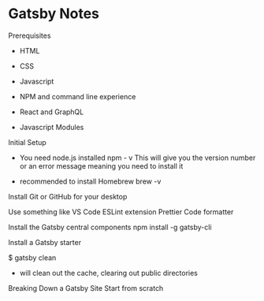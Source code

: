 # Gatsby Notes

Prerequisites
- HTML
- CSS
- Javascript

- NPM and command line experience
- React and GraphQL
- Javascript Modules

Initial Setup
- You need node.js installed
npm - v 
This will give you the version number or an error message meaning you need to install it

- recommended to install Homebrew
brew -v

Install Git or GitHub for your desktop

Use something like VS Code
ESLint extension
Prettier Code formatter

Install the Gatsby central components
npm install -g gatsby-cli

Install a Gatsby starter


$ gatsby clean
- will clean out the cache, clearing out public directories


Breaking Down a Gatsby Site
Start from scratch
